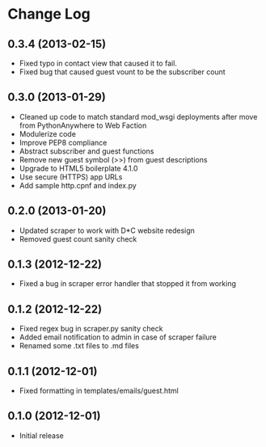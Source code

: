 Change Log
==========

0.3.4 (2013-02-15)
------------------

- Fixed typo in contact view that caused it to fail.
- Fixed bug that caused guest vount to be the subscriber count


0.3.0 (2013-01-29)
------------------

- Cleaned up code to match standard mod_wsgi deployments after move from PythonAnywhere to Web Faction
- Modulerize code
- Improve PEP8 compliance
- Abstract subscriber and guest functions
- Remove new guest symbol (>>) from guest descriptions
- Upgrade to HTML5 boilerplate 4.1.0
- Use secure (HTTPS) app URLs
- Add sample http.cpnf and index.py


0.2.0 (2013-01-20)
------------------

- Updated scraper to work with D*C website redesign
- Removed guest count sanity check


0.1.3 (2012-12-22)
------------------

- Fixed a bug in scraper error handler that stopped it from working


0.1.2 (2012-12-22)
------------------

- Fixed regex bug in scraper.py sanity check
- Added email notification to admin in case of scraper failure
- Renamed some .txt files to .md files


0.1.1 (2012-12-01)
------------------

- Fixed formatting in templates/emails/guest.html


0.1.0 (2012-12-01)
------------------

- Initial release
